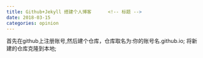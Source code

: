 ```yaml
---
title: Github+Jekyll 搭建个人博客      <!-- 标题 -->
date: 2018-03-15  
categories: opinion   
---
```


首先在github上注册账号,然后建个仓库，仓库取名为:你的账号名.github.io;
将新建的仓库克隆到本地;

